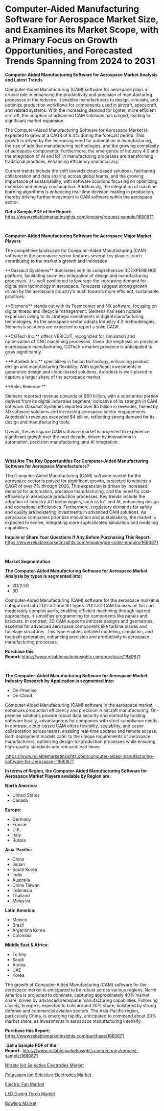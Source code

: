 <p><h1>Computer-Aided Manufacturing Software for Aerospace Market Size, and Examines its Market Scope, with a Primary Focus on Growth Opportunities, and Forecasted Trends Spanning from 2024 to 2031</h1></p><p><strong>Computer-Aided Manufacturing Software for Aerospace Market Analysis and Latest Trends</strong></p>
<p><p>Computer-Aided Manufacturing (CAM) software for aerospace plays a crucial role in enhancing the productivity and precision of manufacturing processes in the industry. It enables manufacturers to design, simulate, and optimize production workflows for components used in aircraft, spacecraft, and related systems. With the increasing demand for lighter, more efficient aircraft, the adoption of advanced CAM solutions has surged, leading to significant market expansion.</p><p>The Computer-Aided Manufacturing Software for Aerospace Market is expected to grow at a CAGR of 8.4% during the forecast period. This growth is driven by the increasing need for automation in manufacturing, the rise of additive manufacturing technologies, and the growing complexity of aerospace components. Furthermore, the emergence of Industry 4.0 and the integration of AI and IoT in manufacturing processes are transforming traditional practices, enhancing efficiency and accuracy.</p><p>Current trends include the shift towards cloud-based solutions, facilitating collaboration and data sharing across global teams, and the growing importance of sustainability, with software solutions focusing on optimizing materials and energy consumption. Additionally, the integration of machine learning algorithms is enhancing real-time decision-making in production, thereby driving further investment in CAM software within the aerospace sector.</p></p>
<p><strong>Get a Sample PDF of the Report:&nbsp;</strong> <a href="https://www.reliablemarketinsights.com/enquiry/request-sample/1680871?utm_campaign=1282&utm_medium=2&utm_source=Github&utm_content=ia&utm_term=04102024&utm_id=computer-aided-manufacturing-software-for-aerospace">https://www.reliablemarketinsights.com/enquiry/request-sample/1680871</a></p>
<p>&nbsp;</p>
<p><strong>Computer-Aided Manufacturing Software for Aerospace Major Market Players</strong></p>
<p><p>The competitive landscape for Computer-Aided Manufacturing (CAM) software in the aerospace sector features several key players, each contributing to the market's growth and innovation. </p><p>**Dassault Systèmes** dominates with its comprehensive 3DEXPERIENCE platform, facilitating seamless integration of design and manufacturing processes. It is well-positioned to leverage the increasing demand for digital twin technology in aerospace. Forecasts suggest strong growth driven by the aerospace industry's push towards more efficient, sustainable practices.</p><p>**Siemens** stands out with its Teamcenter and NX software, focusing on digital thread and lifecycle management. Siemens has seen notable expansion owing to its strategic investments in digital manufacturing technologies. As the aerospace sector adopts Industry 4.0 methodologies, Siemens’s solutions are expected to report a solid CAGR.</p><p>**CGTech Inc.** offers VERICUT, recognized for simulation and optimization of CNC machining processes. Given the emphasis on precision in aerospace manufacturing, CGTech's market presence is anticipated to grow significantly. </p><p>**Autodesk Inc.** specializes in fusion technology, enhancing product design and manufacturing flexibility. With significant investments in generative design and cloud-based solutions, Autodesk is well-placed to capture a larger share of the aerospace market.</p><p>**Sales Revenue:** </p><p>Siemens reported revenue upwards of $60 billion, with a substantial portion derived from its digital industries segment, indicative of its strength in CAM software. Dassault Systèmes reported over $5 billion in revenues, fueled by 3D software solutions and increasing aerospace sector engagements. Autodesk's revenues exceeded $4 billion, reflecting strong demand for its design and manufacturing tools.</p><p>Overall, the aerospace CAM software market is projected to experience significant growth over the next decade, driven by innovations in automation, precision manufacturing, and AI integration.</p></p>
<p>&nbsp;</p>
<p><strong>What Are The Key Opportunities For Computer-Aided Manufacturing Software for Aerospace Manufacturers?</strong></p>
<p><p>The Computer-Aided Manufacturing (CAM) software market for the aerospace sector is poised for significant growth, projected to witness a CAGR of over 7% through 2026. This expansion is driven by increased demand for automation, precision manufacturing, and the need for cost-efficiency in aerospace production processes. Key trends include the adoption of Industry 4.0 technologies, such as IoT and AI, enhancing design and operational efficiencies. Furthermore, regulatory demands for safety and quality are bolstering investments in advanced CAM solutions. As aerospace companies prioritize innovation and sustainability, the market is expected to evolve, integrating more sophisticated simulation and modeling capabilities.</p></p>
<p><strong>Inquire or Share Your Questions If Any Before Purchasing This Report:</strong> <a href="https://www.reliablemarketinsights.com/enquiry/pre-order-enquiry/1680871?utm_campaign=1282&utm_medium=2&utm_source=Github&utm_content=ia&utm_term=04102024&utm_id=computer-aided-manufacturing-software-for-aerospace">https://www.reliablemarketinsights.com/enquiry/pre-order-enquiry/1680871</a></p>
<p>&nbsp;</p>
<p><strong>Market Segmentation</strong></p>
<p><strong>The Computer-Aided Manufacturing Software for Aerospace Market Analysis by types is segmented into:</strong></p>
<p><ul><li>2D/2.5D</li><li>3D</li></ul></p>
<p><p>Computer-Aided Manufacturing (CAM) software for the aerospace market is categorized into 2D/2.5D and 3D types. 2D/2.5D CAM focuses on flat and moderately complex parts, enabling efficient machining through layered approaches. It simplifies programming for components like panels and brackets. In contrast, 3D CAM supports intricate designs and geometries, essential for advanced aerospace components like turbine blades and fuselage structures. This type enables detailed modeling, simulation, and toolpath generation, enhancing precision and productivity in aerospace manufacturing processes.</p></p>
<p><strong>Purchase this Report:&nbsp;</strong><a href="https://www.reliablemarketinsights.com/purchase/1680871?utm_campaign=1282&utm_medium=2&utm_source=Github&utm_content=ia&utm_term=04102024&utm_id=computer-aided-manufacturing-software-for-aerospace">https://www.reliablemarketinsights.com/purchase/1680871</a></p>
<p>&nbsp;</p>
<p><strong>The Computer-Aided Manufacturing Software for Aerospace Market Industry Research by Application is segmented into:</strong></p>
<p><ul><li>On-Premise</li><li>On-Cloud</li></ul></p>
<p><p>Computer-Aided Manufacturing (CAM) software in the aerospace market enhances production efficiency and precision in aircraft manufacturing. On-premise solutions provide robust data security and control by hosting software locally, advantageous for companies with strict compliance needs. In contrast, cloud-based CAM offers flexibility, scalability, and easier collaboration across teams, enabling real-time updates and remote access. Both deployment models cater to the unique requirements of aerospace manufacturers, optimizing design-to-production processes while ensuring high-quality standards and reduced lead times.</p></p>
<p><a href="https://www.reliablemarketinsights.com/computer-aided-manufacturing-software-for-aerospace-r1680871?utm_campaign=1282&utm_medium=2&utm_source=Github&utm_content=ia&utm_term=04102024&utm_id=computer-aided-manufacturing-software-for-aerospace">&nbsp;https://www.reliablemarketinsights.com/computer-aided-manufacturing-software-for-aerospace-r1680871</a></p>
<p><strong>In terms of Region, the Computer-Aided Manufacturing Software for Aerospace Market Players available by Region are:</strong></p>
<p>
    <p> <strong> North America: </strong>
        <ul>
            <li>United States</li>
            <li>Canada</li>
        </ul>
        </p> 
    <p> <strong> Europe: </strong>
        <ul>
            <li>Germany</li>
            <li>France</li>
            <li>U.K.</li>
            <li>Italy</li>
            <li>Russia</li>
        </ul>
        </p> 
    <p> <strong> Asia-Pacific: </strong>
        <ul>
            <li>China</li>
            <li>Japan</li>
            <li>South Korea</li>
            <li>India</li>
            <li>Australia</li>
            <li>China Taiwan</li>
            <li>Indonesia</li>
            <li>Thailand</li>
            <li>Malaysia</li>
        </ul>
        </p> 
    <p> <strong> Latin America: </strong>
        <ul>
            <li>Mexico</li>
            <li>Brazil</li>
            <li>Argentina Korea</li>
            <li>Colombia</li>
        </ul>
        </p> 
    <p> <strong> Middle East & Africa: </strong>
        <ul>
            <li>Turkey</li>
            <li>Saudi</li>
            <li>Arabia</li>
            <li>UAE</li>
            <li>Korea</li>
        </ul>
    </p>
    </p>
<p><p>The growth of Computer-Aided Manufacturing (CAM) software for the aerospace market is anticipated to be robust across various regions. North America is projected to dominate, capturing approximately 40% market share, driven by advanced aerospace manufacturing capabilities. Following closely, Europe is expected to hold around 30% share, bolstered by strong defense and commercial aviation sectors. The Asia-Pacific region, particularly China, is emerging rapidly, anticipated to command about 20% market share, as investments in aerospace manufacturing intensify.</p></p>
<p><strong>Purchase this Report: </strong><a href="https://www.reliablemarketinsights.com/purchase/1680871?utm_campaign=1282&utm_medium=2&utm_source=Github&utm_content=ia&utm_term=04102024&utm_id=computer-aided-manufacturing-software-for-aerospace">https://www.reliablemarketinsights.com/purchase/1680871</a></p>
<p>&nbsp;<strong>Get a Sample PDF of the Report:&nbsp;&nbsp;</strong><a href="https://www.reliablemarketinsights.com/enquiry/request-sample/1680871?utm_campaign=1282&utm_medium=2&utm_source=Github&utm_content=ia&utm_term=04102024&utm_id=computer-aided-manufacturing-software-for-aerospace">https://www.reliablemarketinsights.com/enquiry/request-sample/1680871</a></p>
<p><strong></strong></p>
<p><p><a href="https://issuu.com/reportprime-2/docs/nitrate-ion-selective-electrodes-ma_53ea1e86632e41?utm_campaign=1282&utm_medium=2&utm_source=Github&utm_content=ia&utm_term=04102024&utm_id=computer-aided-manufacturing-software-for-aerospace">Nitrate Ion Selective Electrodes Market</a></p><p><a href="https://issuu.com/reportprime-2/docs/potassium-ion-selective-electrodes-_10327bf74ba5f0?utm_campaign=1282&utm_medium=2&utm_source=Github&utm_content=ia&utm_term=04102024&utm_id=computer-aided-manufacturing-software-for-aerospace">Potassium Ion Selective Electrodes Market</a></p><p><a href="https://www.linkedin.com/pulse/electric-fan-market-size-share-analysis-growth-trends-forecasts-pssfe?utm_campaign=1282&utm_medium=2&utm_source=Github&utm_content=ia&utm_term=04102024&utm_id=computer-aided-manufacturing-software-for-aerospace">Electric Fan Market</a></p><p><a href="https://www.linkedin.com/pulse/led-diving-torch-industry-sector-market-dynamics-future-scenarios-fokfe?utm_campaign=1282&utm_medium=2&utm_source=Github&utm_content=ia&utm_term=04102024&utm_id=computer-aided-manufacturing-software-for-aerospace">LED Diving Torch Market</a></p><p><a href="https://www.linkedin.com/pulse/navigating-bowling-market-expert-analysis-forecast-period-from-s4qfe?utm_campaign=1282&utm_medium=2&utm_source=Github&utm_content=ia&utm_term=04102024&utm_id=computer-aided-manufacturing-software-for-aerospace">Bowling Market</a></p></p>